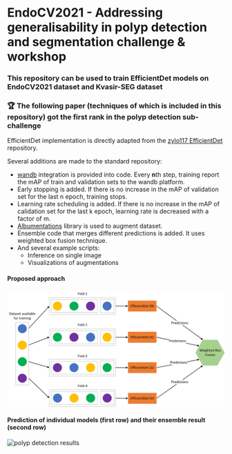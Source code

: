 # EndoCV2021 - Addressing generalisability in polyp detection and segmentation challenge & workshop

### This repository can be used to train EfficientDet models on EndoCV2021 dataset and Kvasir-SEG dataset  

### 🏆 The following paper (techniques of which is included in this repository) got the first rank in the polyp detection sub-challenge 

EfficientDet implementation is directly adapted from the [zylo117 EfficientDet](https://github.com/zylo117/Yet-Another-EfficientDet-Pytorch) repository.

Several additions are made to the standard repository:
- [wandb](https://wandb.ai/site) integration is provided into code. Every **n**th step, training report the mAP of train and validation sets to the wandb platform.
- Early stopping is added. If there is no increase in the mAP of validation set for the last n epoch, training stops.  
- Learning rate scheduling is added. If there is no increase in the mAP of calidation set for the last k epoch, learning rate is decreased with a factor of m.
- [Albumentations](https://albumentations.ai/) library is used to augment dataset.
- Ensemble code that merges different predictions is added. It uses weighted box fusion technique.
- And several example scripts:
  - Inference on single image
  - Visualizations of augmentations

#### Proposed approach
![flowchart of polyp detection framework](/images/pipeline.png)

#### Prediction of individual models (first row) and their ensemble result (second row)
![polyp detection results](/images/polyp_images_final.png)
